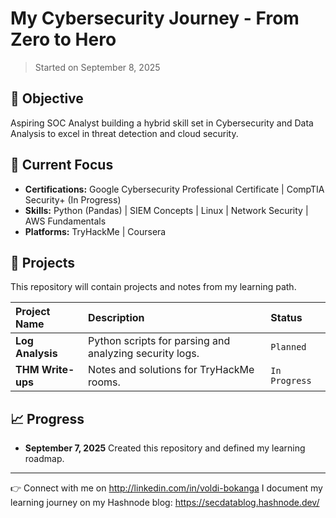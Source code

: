 # My Cybersecurity Journey - From Zero to Hero

> Started on September 8, 2025

## 🎯 Objective

Aspiring SOC Analyst building a hybrid skill set in Cybersecurity and Data Analysis to excel in threat detection and cloud security.

## 🔧 Current Focus

-   **Certifications:** Google Cybersecurity Professional Certificate | CompTIA Security+ (In Progress)
-   **Skills:** Python (Pandas) | SIEM Concepts | Linux | Network Security | AWS Fundamentals
-   **Platforms:** TryHackMe | Coursera

## 📂 Projects

This repository will contain projects and notes from my learning path.

| Project Name | Description                                                                         | Status       |
| :----------- | :---------------------------------------------------------------------------------- | :----------- |
| **Log Analysis** | Python scripts for parsing and analyzing security logs.                             | `Planned`    |
| **THM Write-ups** | Notes and solutions for TryHackMe rooms.                                            | `In Progress` |

## 📈 Progress

-   **September 7, 2025** Created this repository and defined my learning roadmap.

---

👉 Connect with me on http://linkedin.com/in/voldi-bokanga
I document my learning journey on my Hashnode blog: https://secdatablog.hashnode.dev/
